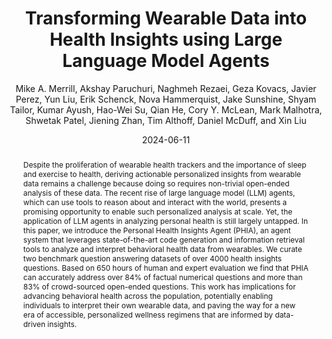 ---
abstract: Despite the proliferation of wearable health trackers and the importance
  of sleep and exercise to health, deriving actionable personalized insights from
  wearable data remains a challenge because doing so requires non-trivial open-ended
  analysis of these data. The recent rise of large language model (LLM) agents, which
  can use tools to reason about and interact with the world, presents a promising
  opportunity to enable such personalized analysis at scale. Yet, the application
  of LLM agents in analyzing personal health is still largely untapped. In this paper,
  we introduce the Personal Health Insights Agent (PHIA), an agent system that leverages
  state-of-the-art code generation and information retrieval tools to analyze and
  interpret behavioral health data from wearables. We curate two benchmark question
  answering datasets of over 4000 health insights questions. Based on 650 hours of
  human and expert evaluation we find that PHIA can accurately address over 84\% of
  factual numerical questions and more than 83\% of crowd-sourced open-ended questions.
  This work has implications for advancing behavioral health across the population,
  potentially enabling individuals to interpret their own wearable data, and paving
  the way for a new era of accessible, personalized wellness regimens that are informed
  by data-driven insights.
author: Mike A. Merrill, Akshay Paruchuri, Naghmeh Rezaei, Geza Kovacs, Javier Perez,
  Yun Liu, Erik Schenck, Nova Hammerquist, Jake Sunshine, Shyam Tailor, Kumar Ayush,
  Hao-Wei Su, Qian He, Cory Y. McLean, Mark Malhotra, Shwetak Patel, Jiening Zhan,
  Tim Althoff, Daniel McDuff, and Xin Liu
date: '2024-06-11'
eprint: '2406.06464'
year: '2024'
venue: Preprint
eprintclass: cs
eprinttype: arxiv
file: /Users/michaelmerrill/Zotero/storage/6FHQRX29/Merrill et al. - 2024 - Transforming
  Wearable Data into Health Insights us.pdf
key: merrillTransformingWearableData2024a
keywords: Computer Science - Artificial Intelligence,Computer Science - Computation
  and Language
langid: english
pdf_path: resources/pubpdfs/merrillTransformingWearableData2024a.pdf
pubstate: preprint
thumb_path: resources/thumbnails/merrillTransformingWearableData2024a.png
title: '  Transforming Wearable Data into Health Insights using Large Language Model
  Agents'
url: http://arxiv.org/abs/2406.06464
urldate: '2024-06-28'
---